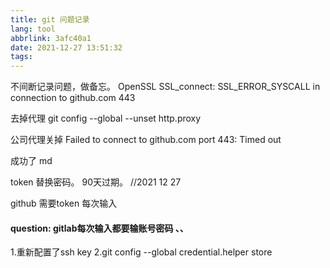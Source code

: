 ```yaml
---
title: git 问题记录
lang: tool
abbrlink: 3afc40a1
date: 2021-12-27 13:51:32
tags:
---
```


不间断记录问题，做备忘。
OpenSSL SSL_connect: SSL_ERROR_SYSCALL in connection to github.com 443 
<!--more-->

去掉代理 git config --global --unset http.proxy

公司代理关掉   Failed to connect to github.com port 443: Timed out

成功了  md

token 替换密码。 90天过期。 //2021 12 27


github 需要token 每次输入

#### question: gitlab每次输入都要输账号密码 、、
1.重新配置了ssh key 
2.git config --global credential.helper store 


